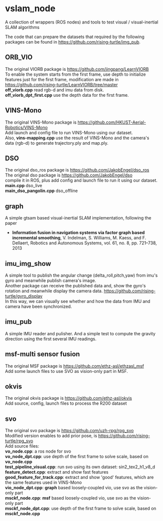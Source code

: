 # vslam_node
A collection of wrappers (ROS nodes) and tools to test visual / visual-inertial SLAM algorithms 

The code that can prepare the datasets that required by the following packages can be found in https://github.com/rising-turtle/img_pub.

## ORB_VIO
The original VIORB package is https://github.com/jingpang/LearnVIORB    
To enable the system starts from the first frame, use depth to initialize features just for the first frame, 
modification are made in https://github.com/rising-turtle/LearnVIORB/tree/master    
**off_viorb.cpp** read rgb-d and imu data from disk.     
**off_viorb_dpt_first.cpp** use the depth data for the first frame. 

## VINS-Mono
The original VINS-Mono package is https://github.com/HKUST-Aerial-Robotics/VINS-Mono   
Add launch and config file to run VINS-Mono using our dataset.    
Also, **vins-mapping.cpp** use the result of VINS-Mono and the camera's data (rgb-d) to generate trajectory.ply and map.ply. 

## DSO
The original dso_ros package is https://github.com/JakobEngel/dso_ros   
The original dso package is https://github.com/JakobEngel/dso   
compile it in ROS, plus add config and launch file to run it using our dataset.    
**main.cpp** dso_live   
**main_dso_pangolin.cpp** dso_offline 

## graph
A simple gtsam based visual-inertial SLAM implementation, following the paper 
* **Information fusion in navigation systems via factor graph based incremental smoothing**, 
V. Indelman, S. Williams, M. Kaess, and F. Dellaert, Robotics and Autonomous Systems, vol. 61, no. 8, pp. 721–738, 2013

## imu_img_show 
A simple tool to publish the angular change (delta_roll,pitch,yaw) from imu's gyro and meanwhile publish camera's image.   
Another package can receive the published data and, show the gyro's rotation and meanwhile display the camera data.
https://github.com/rising-turtle/gyro_display   
In this way, we can visually see whether and how the data from IMU and camera have been synchronized. 

## imu_pub
A simple IMU reader and pulisher. And a simple test to compute the gravity direction using the first several IMU readings. 

## msf-multi sensor fusion
The original MSF package is https://github.com/ethz-asl/ethzasl_msf    
Add some launch files to use SVO as vision-only part in MSF. 

## okvis
The original okvis package is https://github.com/ethz-asl/okvis   
Add source, config, launch files to process the R200 dataset 

## svo 
The original svo package is https://github.com/uzh-rpg/rpg_svo   
Modified version enables to add prior pose, is https://github.com/rising-turtle/rpg_svo   
Add source files:  
**vo_node.cpp**: a ros node for svo   
**vo_node_dpt.cpp**: use depth of the first frame to solve scale, based on **vo_node.cpp**   
**test_pipeline_visual.cpp**: run svo using its own dataset: sin2_tex2_h1_v8_d     
**feature_detect.cpp**: extract and show fast features    
**good_feature_for_track.cpp**: extract and show 'good' features, which are the same features used in VINS-Mono   
**vio_node_dpt.cpp**: **graph** based loosely-coupled vio, use svo as the vision-only part   
**msckf_node.cpp**: **msf** based loosely-coupled vio, use svo as the vision-only part  
**msckf_node_dpt.cpp**: use depth of the first frame to solve scale, based on **msckf_node.cpp**  








